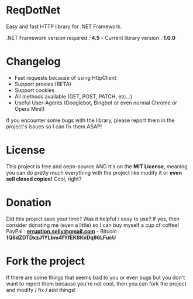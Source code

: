# ReqDotNet
Easy and fast HTTP library for .NET Framework.

.NET Framework version required : **4.5** - Current library version : **1.0.0**

# Changelog
- Fast requests because of using HttpClient
- Support proxies (BETA)
- Support cookies
- All methods available (GET, POST, PATCH, etc...)
- Useful User-Agents (Googlebot, Bingbot or even normal Chrome or Opera Mini!)

If you encounter some bugs with the library, please report them in the project's issues so I can fix them ASAP!

# License
This project is free and oepn-source AND it's on the **MIT License**, meaning you can do pretty much everything with the project like modify it or **even sell closed copies!** Cool, right?

# Donation
Did this project save your time? Was it helpful / easy to use? If yes, then consider donating me (even a little) so I can buy myself a cup of coffee!
PayPal : **erruption.selly@gmail.com** - Bitcoin : **1Q8dZDTDxzJ1YLbm4fYfEK8KvDq86LFucU**

# Fork the project
If there are some things that seems bad to you or even bugs but you don't want to report them because you're not cool, then you can fork the project and modify / fix / add things!
